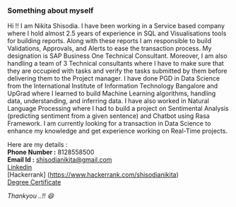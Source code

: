 ### Something about myself 

Hi !! I am Nikita Shisodia.
I have been working in a Service based company where I hold almost 2.5 years of experience in SQL and Visualisations tools for building reports.
Along with these reports I am responsible to build Validations, Approvals, and Alerts to ease the transaction process.
My designation is SAP Business One Technical Consultant.
Moreover, I am also handling a team of 3 Technical consultants where I have to make sure that they are occupied with tasks and verify the tasks submitted by them before delivering them to the Project manager.
I have done PGD in Data Science from the International Institute of Information Technology Bangalore and UpGrad where I learned to build Machine Learning algorithms, handling data, understanding, and inferring data.
I have also worked in Natural Language Processing where I had to build a project on Sentimental Analysis (predicting sentiment from a given sentence) and Chatbot using Rasa Framework.
I am currently looking for a transaction in Data Science to enhance my knowledge and get experience working on Real-Time projects.

Here are my details :<br>
**Phone Number :** 8128558500 <br>
**Email Id :** shisodianikita@gmail.com <br>
[Linkedin](https://www.linkedin.com/in/nikita-shisodia/) <br>
[Hackerrank] (https://www.hackerrank.com/shisodianikita) <br>
[Degree Certificate](https://api.accredible.com/v1/auth/invite?code=268cdadc08b9ec0faf92&credential_id=4ef9650b-951e-46f3-a4f5-3caa7fd93ad8&url=https%3A%2F%2Fwww.credential.net%2F4ef9650b-951e-46f3-a4f5-3caa7fd93ad8&ident=8d1dd81fe29f0cdba879ca276b867152d422430d)

*Thankyou ..!! :smile:*
